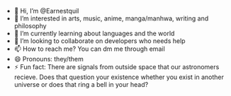 - 👋 Hi, I’m @Earnestquil
- 👀 I’m interested in arts, music, anime, manga/manhwa, writing and philosophy
- 🌱 I’m currently learning about languages and the world
- 💞️ I’m looking to collaborate on developers who needs help
- 📫 How to reach me? You can dm me through email
- 😄 Pronouns: they/them
- ⚡ Fun fact: There are signals from outside space that our astronomers recieve. Does that question your existence whether you exist in another universe or does that ring a bell in your head?

<!---
Earnestquil/Earnestquil is a ✨ special ✨ repository because its `README.md` (this file) appears on your GitHub profile.
You can click the Preview link to take a look at your changes.
--->
